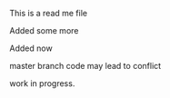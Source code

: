 This is a read me file


Added some more

Added now

master branch code may lead to conflict

work in progress.